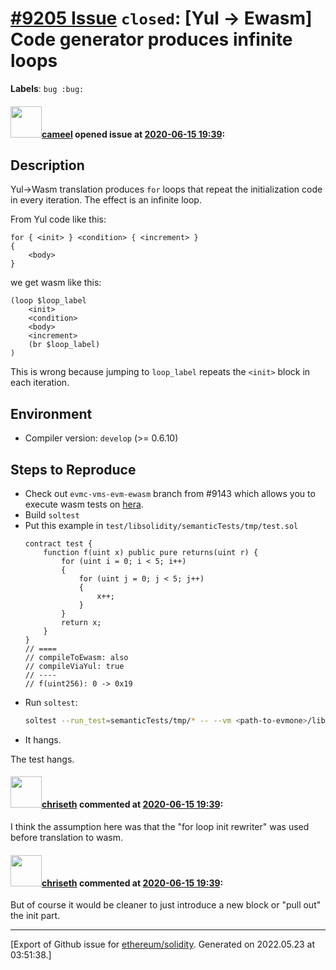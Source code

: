 # [\#9205 Issue](https://github.com/ethereum/solidity/issues/9205) `closed`: [Yul -> Ewasm] Code generator produces infinite loops
**Labels**: `bug :bug:`


#### <img src="https://avatars.githubusercontent.com/u/137030?v=4" width="50">[cameel](https://github.com/cameel) opened issue at [2020-06-15 19:39](https://github.com/ethereum/solidity/issues/9205):

## Description
Yul->Wasm translation produces `for` loops that repeat the initialization code in every iteration. The effect is an infinite loop.

From Yul code like this:
```yul
for { <init> } <condition> { <increment> }
{
    <body>
}
```
we get wasm like this:
```wasm
(loop $loop_label
    <init>
    <condition>
    <body>
    <increment>
    (br $loop_label)
)
```
This is wrong because jumping to `loop_label` repeats the `<init>` block in each iteration. 

## Environment
- Compiler version: `develop` (>= 0.6.10)

## Steps to Reproduce
- Check out `evmc-vms-evm-ewasm` branch from #9143 which allows you to execute wasm tests on [hera](https://github.com/ewasm/hera).
- Build `soltest`
- Put this example in `test/libsolidity/semanticTests/tmp/test.sol`
    ```solidity
    contract test {
        function f(uint x) public pure returns(uint r) {
            for (uint i = 0; i < 5; i++)
            {
                for (uint j = 0; j < 5; j++)
                {
                    x++;
                }
            }
            return x;
        }
    }
    // ====
    // compileToEwasm: also
    // compileViaYul: true
    // ----
    // f(uint256): 0 -> 0x19
    ```
- Run `soltest`:
    ```bash
    soltest --run_test=semanticTests/tmp/* -- --vm <path-to-evmone>/libevmone.so --vm <path-to-hera>/libhera.so —evm-version=byzantium --no-smt --show-messages
    ```
- It hangs.

The test hangs.

#### <img src="https://avatars.githubusercontent.com/u/9073706?v=4" width="50">[chriseth](https://github.com/chriseth) commented at [2020-06-15 19:39](https://github.com/ethereum/solidity/issues/9205#issuecomment-644773682):

I think the assumption here was that the "for loop init rewriter" was used before translation to wasm.

#### <img src="https://avatars.githubusercontent.com/u/9073706?v=4" width="50">[chriseth](https://github.com/chriseth) commented at [2020-06-15 19:39](https://github.com/ethereum/solidity/issues/9205#issuecomment-644774071):

But of course it would be cleaner to just introduce a new block or "pull out" the init part.


-------------------------------------------------------------------------------



[Export of Github issue for [ethereum/solidity](https://github.com/ethereum/solidity). Generated on 2022.05.23 at 03:51:38.]

